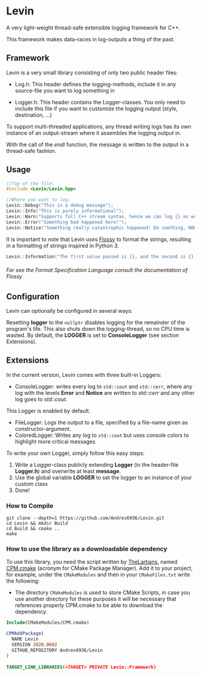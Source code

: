 # Levin

A very light-weight thread-safe extensible logging framework for C++.

This framework makes data-races in log-outputs a thing of the past.

## Framework

Levin is a very small library consisting of only two public header files:

- Log.h: This header defines the logging-methods, include it in any source-file
you want to log something in

- Logger.h: This header contains the Logger-classes. You only need to include
this file if you want to customize the logging output (style, destination, ...)

To support multi-threaded applications, any thread writing logs has its own
instance of an output-stream where it assembles the logging output in.

With the call of the *endl* function, the message is written to the output in a
thread-safe fashion.

## Usage

```cpp
//Top of the file:
#include <Levin/Levin.hpp>

//Where you want to log:
Levin::Debug("This is a debug message");
Levin::Info("This is purely informational");
Levin::Warn("Supports full C++ stream syntax, hence we can log {} as well as {}", 12, 42.42);
Levin::Error("Something bad happened here!");
Levin::Notice("Something really catastrophic happened! Do somthing, NOW!!");
```

It is important to note that Levin uses [Flossy](https://github.com/Andres6936/Flossy) 
to format the strings, resulting in  a formatting of strings inspired in Python 3.

```cpp
Levin::Information("The first value passed is {}, and the second is {}!", 42, "foo");
```

###### For see the Format Specification Language consult the documentation of Flossy

## Configuration

Levin can optionally be configured in several ways:

Resetting **logger** to the `nullptr` disables logging for the remainder of the program's life. 
This also shuts down the logging-thread, so no CPU time is wasted. By default, the **LOGGER** is set to **ConsoleLogger** (see section Extensions).

## Extensions
In the current version, Levin comes with three built-in Loggers:

- ConsoleLogger: writes every log to `std::cout` and `std::cerr`, where any log with the levels **Error** and 
**Notice** are written to *std::cerr* and any other log goes to *std::cout*.

This Logger is enabled by default.
- FileLogger: Logs the output to a file, specified by a file-name given as constructor-argument.
- ColoredLogger: Writes any log to `std::cout` but uses console colors to highlight more critical messages.

To write your own Logger, simply follow this easy steps:

1. Write a Logger-class publicly extending **Logger** (in the header-file **Logger.h**) and overwrite at least **message**.
2. Use the global variable **LOGGER** to set the logger to an instance of your custom class
3. Done!

### How to Compile

```shell
git clone --depth=1 https://github.com/Andres6936/Levin.git
cd Levin && mkdir Build
cd Build && cmake ..
make 
```

### How to use the library as a downloadable dependency

To use this library, you need the script written by [TheLartians](https://github.com/TheLartians),
named [CPM.cmake](https://github.com/TheLartians/CPM.cmake) (acronym for CMake
Package Manager). Add it to your project, for example, under the
`CMakeModules` and then in your `CMakeFiles.txt` write the following:

- The directory `CMakeModules` is used to store CMake Scripts,
  in case you use another directory for these purposes it will be necessary that
  references properly CPM.cmake to be able to download the dependency.

```cmake
Include(CMakeModules/CPM.cmake)

CPMAddPackage(
  NAME Levin
  VERSION 2020.0602
  GITHUB_REPOSITORY Andres6936/Levin
)
 
TARGET_LINK_LIBRARIES(<TARGET> PRIVATE Levin::Framework)
```

